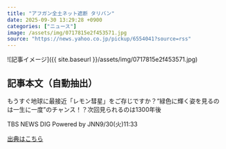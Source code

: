 ```yaml
---
title: "アフガン全土ネット遮断 タリバン"
date: 2025-09-30 13:29:28 +0900
categories: ["ニュース"]
image: /assets/img/0717815e2f453571.jpg
source: "https://news.yahoo.co.jp/pickup/6554041?source=rss"
---
```


![記事イメージ]({{ site.baseurl }}/assets/img/0717815e2f453571.jpg)

## 記事本文（自動抽出）
<div><div class="sc-1t7ra5j-6 hhriyT"><p class="sc-1t7ra5j-7 casbUp">もうすぐ地球に最接近「レモン彗星」をご存じですか？“緑色に輝く姿を見るのは一生に一度”のチャンス！？次回見られるのは1300年後</p><p class="sc-1t7ra5j-8 bVxZvL"><span class="sc-1t7ra5j-9 dIJJqB">TBS NEWS DIG Powered by JNN</span><time><span class="sc-1t7ra5j-10 cfHAOL">9/30(火)</span><span class="sc-1t7ra5j-10 cfHAOL">11:33</span></time></p></div></div>

[出典はこちら](https://news.yahoo.co.jp/pickup/6554041?source=rss)
